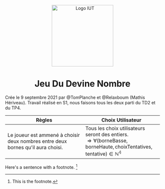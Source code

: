 <p align="center">
    <img width="200" src="https://www.iutbayonne.univ-pau.fr/sites/all/themes/iutbay/logo-black.png" alt="Logo IUT" link="https://www.iutbayonne.univ-pau.fr">
</p>

<h1 align="center">Jeu Du Devine Nombre</h1>

Crée le 9 septembre 2021 par @TomPlanche et @Relaxboum (Mathis Hériveau).
Travail réalisé en S1, nous faisons tous les deux parti du TD2 et du TP4.



Règles | Choix Utilisateur
-------|------------------
Le joueur est ammené à choisir deux nombres entre deux bornes qu'il aura choisi.| Tous les choix utilisateurs seront des entiers.<br> $\Rightarrow \forall (\text{borneBasse},  \text{borneHaute}, \text{choixTentatives}, \text{tentative}) \in \mathbb{N^4}$

Here's a sentence with a footnote. [^1]

[^1]: This is the footnote.
